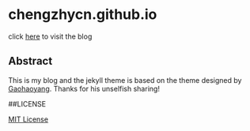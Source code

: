 # chengzhycn.github.io

click [here](chengzhycn.github.io) to visit the blog

## Abstract

This is my blog and the jekyll theme is based on the theme designed by [Gaohaoyang](http://gaohaoyang.github.io). Thanks for his unselfish sharing!

##LICENSE

[MIT License](https://github.com/chengzhycn/chengzhycn.github.com/blob/master/LICENSE.md)
